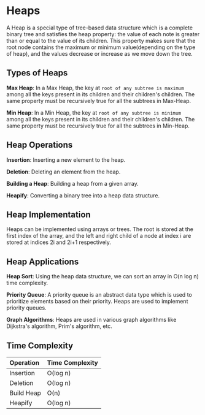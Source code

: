 # Heaps

A Heap is a special type of tree-based data structure which is a complete binary tree and satisfies the heap property: the value of each note is greater than or equal to the value of its children. This property makes sure that the root node contains the maximum or minimum value(depending on the type of heap), and the values decrease or increase as we move down the tree.

## Types of Heaps

**Max Heap**: In a Max Heap, the key at `root of any subtree is maximum` among all the keys present in its children and their children's children. The same property must be recursively true for all the subtrees in Max-Heap.

**Min Heap**: In a Min Heap, the key at `root of any subtree is minimum` among all the keys present in its children and their children's children. The same property must be recursively true for all the subtrees in Min-Heap.

## Heap Operations

**Insertion**: Inserting a new element to the heap.    

**Deletion**: Deleting an element from the heap.    

**Building a Heap**: Building a heap from a given array.  

**Heapify**: Converting a binary tree into a heap data structure.

## Heap Implementation

Heaps can be implemented using arrays or trees. The root is stored at the first index of the array, and the left and right child of a node at index i are stored at indices 2i and 2i+1 respectively.

## Heap Applications

**Heap Sort**: Using the heap data structure, we can sort an array in O(n log n) time complexity.

**Priority Queue**: A priority queue is an abstract data type which is used to prioritize elements based on their priority. Heaps are used to implement priority queues.

**Graph Algorithms**: Heaps are used in various graph algorithms like Dijkstra's algorithm, Prim's algorithm, etc.

## Time Complexity

| Operation  | Time Complexity |
| :--------- | :-------------- |
| Insertion  | O(log n)        |
| Deletion   | O(log n)        |
| Build Heap | O(n)            |
| Heapify    | O(log n)        |